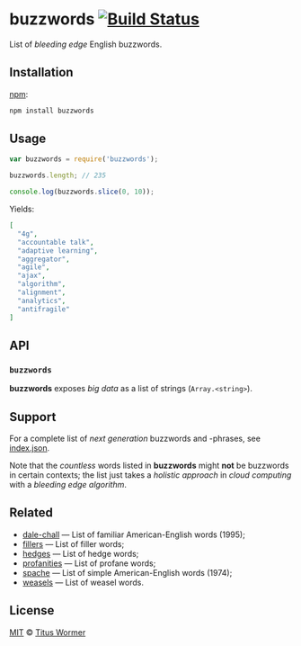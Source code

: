 # buzzwords [![Build Status][travis-badge]][travis]

List of _bleeding edge_ English buzzwords.

## Installation

[npm][npm-install]:

```bash
npm install buzzwords
```

## Usage

```js
var buzzwords = require('buzzwords');

buzzwords.length; // 235

console.log(buzzwords.slice(0, 10));
```

Yields:

```json
[
  "4g",
  "accountable talk",
  "adaptive learning",
  "aggregator",
  "agile",
  "ajax",
  "algorithm",
  "alignment",
  "analytics",
  "antifragile"
]
```

## API

### `buzzwords`

**buzzwords** exposes _big data_ as a list of strings (`Array.<string>`).

## Support

For a complete list of _next generation_ buzzwords and -phrases, see
[index.json][data].

Note that the _countless_ words listed in **buzzwords** might **not** be
buzzwords in certain contexts; the list just takes a _holistic approach_ in
_cloud computing_ with a _bleeding edge_ _algorithm_.

## Related

*   [dale-chall](https://github.com/wooorm/dale-chall)
    — List of familiar American-English words (1995);
*   [fillers](https://github.com/wooorm/fillers)
    — List of filler words;
*   [hedges](https://github.com/wooorm/hedges)
    — List of hedge words;
*   [profanities](https://github.com/wooorm/profanities)
    — List of profane words;
*   [spache](https://github.com/wooorm/spache)
    — List of simple American-English words (1974);
*   [weasels](https://github.com/wooorm/weasels)
    — List of weasel words.

## License

[MIT][license] © [Titus Wormer][author]

<!-- Definitions -->

[travis-badge]: https://img.shields.io/travis/wooorm/buzzwords.svg

[travis]: https://travis-ci.org/wooorm/buzzwords

[npm-install]: https://docs.npmjs.com/cli/install

[license]: LICENSE

[author]: http://wooorm.com

[data]: index.json
